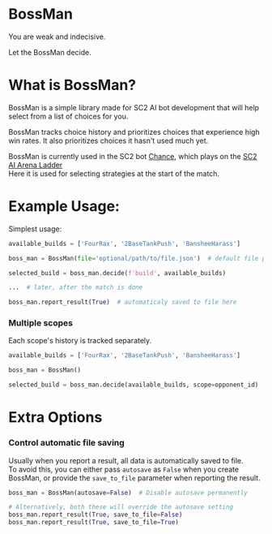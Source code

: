 # BossMan

You are weak and indecisive.

Let the BossMan decide.

# What is BossMan?

BossMan is a simple library made for SC2 AI bot development that will help select from a list of choices for you.

BossMan tracks choice history and prioritizes choices that experience high win rates. It also prioritizes choices it hasn't used much yet.

BossMan is currently used in the SC2 bot [Chance](https://github.com/lladdy/chance-sc2), which plays on
the [SC2 AI Arena Ladder](https://aiarena.net/bots/117/)  
Here it is used for selecting strategies at the start of the match.

# Example Usage:

Simplest usage:

```python
available_builds = ['FourRax', '2BaseTankPush', 'BansheeHarass']

boss_man = BossMan(file='optional/path/to/file.json')  # default file path is ./data/bossman.json

selected_build = boss_man.decide(f'build', available_builds)

...  # later, after the match is done

boss_man.report_result(True)  # automaticaly saved to file here
```

### Multiple scopes

Each scope's history is tracked separately.

```python
available_builds = ['FourRax', '2BaseTankPush', 'BansheeHarass']

boss_man = BossMan()

selected_build = boss_man.decide(available_builds, scope=opponent_id)  # decides build based on opponent id
```

# Extra Options

### Control automatic file saving

Usually when you report a result, all data is automatically saved to file.  
To avoid this, you can either pass `autosave` as `False` when you create BossMan, or provide the `save_to_file`
parameter when reporting the result.

```python
boss_man = BossMan(autosave=False)  # Disable autosave permanently

# Alternatively, both these will override the autosave setting
boss_man.report_result(True, save_to_file=False)
boss_man.report_result(True, save_to_file=True)
```
